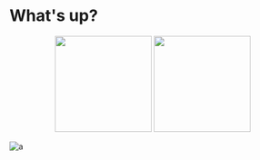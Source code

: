#  What's up? 

<p align="center">
   <img src="https://github-readme-stats.vercel.app/api/wakatime?username=romankoshchei&theme=nord&hide_border=true&langs_count=4&custom_title=Week%20activity" height=170>
   <img src="https://github-readme-stats.vercel.app/api/top-langs?username=roman-koshchei&theme=nord&hide=html&hide_title=true&langs_count=3&hide_border=true" height=170>
</p>

![a](https://github-readme-stats.vercel.app/api/top-langs?username=roman-koshchei&theme=nord&hide=html&hide_title=true&langs_count=4&hide_border=true)
